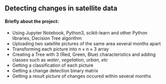 ## Detecting changes in satellite data
#### Briefly about the project:
* Using Jupyter Notebook, Python3, scikit-learn and other Python libraries, Decision Tree algorithm
* Uploading two satellite pictures of the same area several months apart
* Transforming each picture into $n \times n \times 3$ array
* Creating a Tree with 3 (Red, Green, Blue) characteristics and adding classes such as *water*, *vegetation*, *urban*, *etc*
* Getting a classification of each picture
* Getting a change detection binary matrix
* Getting a result picture of changes occured within several months
